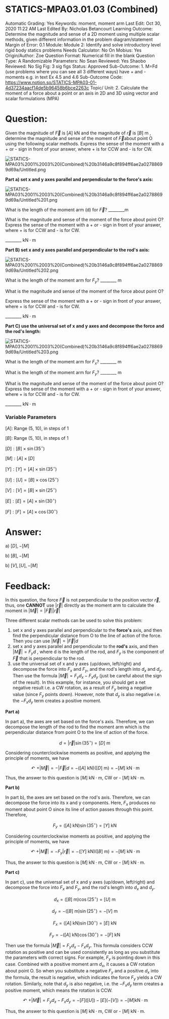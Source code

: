 # STATICS-MPA03.01.03 (Combined)

Automatic Grading: Yes
Keywords: moment, moment arm
Last Edit: Oct 30, 2020 11:22 AM
Last Edited By: Nicholas Betancourt
Learning Outcome: Determine the magnitude and sense of a 2D moment using multiple scalar methods, given different information in the problem diagram/statement
Margin of Error: 0.1
Module: Module 2: Identify and solve introductory level rigid body statics problems
Needs Calculator: No
On Mobius: Yes
Origin/Author: Zoe
Question Format: Numerical fill in the blank
Question Type: A
Randomizable Parameters: No
Sean Reviewed: Yes
Shaobo Reviewed: No
Sig Fig: 3 sig figs
Status: Approved
Sub-Outcome: 1. M=Fd  (use problems where you can see all 3 different ways) have + and - moments e.g. in text Ex 4.5 and 4.6
Sub-Outcome Code: https://www.notion.so/STATICS-MPA03-01-4d37234aacf14de5b96458b6bce2263c
Topic/ Unit: 2. Calculate the moment of a force about a point or an axis in 2D and 3D using vector and scalar formulations (MPA)

# Question:

Given the magnitude of $\overrightarrow{F}$ is $[A]$ kN and the magnitude of $\overrightarrow{r}$ is $[B]$ m , determine the magnitude and sense of the moment of $\overrightarrow{F}$about point O using the following scalar methods.  Express the sense of the moment with a + or - sign in front of your answer, where + is for CCW and - is for CW.

![STATICS-MPA03%2001%2003%20(Combined)%20b3146a9c8f894ff6ae2a02788699d69a/Untitled.png](STATICS-MPA03%2001%2003%20(Combined)%20b3146a9c8f894ff6ae2a02788699d69a/Untitled.png)

**Part a) set x and y axes parallel and perpendicular to the force's axis:**

![STATICS-MPA03%2001%2003%20(Combined)%20b3146a9c8f894ff6ae2a02788699d69a/Untitled%201.png](STATICS-MPA03%2001%2003%20(Combined)%20b3146a9c8f894ff6ae2a02788699d69a/Untitled%201.png)

What is the length of the moment arm (d) for $\overrightarrow{F}$?  ________$\text{m}$

What is the magnitude and sense of the moment of the force about point O?  Express the sense of the moment with a + or - sign in front of your answer, where + is for CCW and - is for CW.

 ________ $\text{kN}\cdot\text{m}$  

**Part B) set x and y axes parallel and perpendicular to the rod's axis:**

![STATICS-MPA03%2001%2003%20(Combined)%20b3146a9c8f894ff6ae2a02788699d69a/Untitled%202.png](STATICS-MPA03%2001%2003%20(Combined)%20b3146a9c8f894ff6ae2a02788699d69a/Untitled%202.png)

What is the length of the moment arm for $F_{y}$?  ________ m

What is the magnitude and sense of the moment of the force about point O?

Express the sense of the moment with a + or - sign in front of your answer, where + is for CCW and - is for CW.

 ________ $\text{kN}\cdot\text{m}$ 

**Part C) use the universal set of x and y axes and decompose the force and the rod's length:**

![STATICS-MPA03%2001%2003%20(Combined)%20b3146a9c8f894ff6ae2a02788699d69a/Untitled%203.png](STATICS-MPA03%2001%2003%20(Combined)%20b3146a9c8f894ff6ae2a02788699d69a/Untitled%203.png)

What is the length of the moment arm for $F_x$?  ________ m

What is the length of the moment arm for $F_y$?  ________ m

What is the magnitude and sense of the moment of the force about point O? Express the sense of the moment with a + or - sign in front of your answer, where + is for CCW and - is for CW.

 ________ $\text{kN}\cdot\text{m}$  

### Variable Parameters

$[A]:$ Range (5, 10), in steps of 1

$[B]:$ Range (5, 10), in steps of 1

$[D]: [B]\times\sin(35^\circ)$

$[M]: [A]\times [D]$

$[Y]: [Y]= [A]\times\sin(35^\circ)$

$[U]: [U]= [B]\times\cos(25^\circ)$

$[V]: [V]= [B]\times\sin(25^\circ)$

$[E]: [E]= [A]\times\sin(30^\circ)$

$[F]: [F]= [A]\times\cos(30^\circ)$

  

# Answer:

a) $[D], -[M]$

b) $[B], -[M]$

b) $[V],[U], -[M]$

# Feedback:

In this question, the force $\overrightarrow{F}$ is not perpendicular to the position vector $\overrightarrow{r}$, thus, one **CANNOT** use $|\overrightarrow{r}|$ directly as the moment arm to calculate the moment in $|\overrightarrow{M}|=|\overrightarrow{F}| |\overrightarrow{r}|$

Three different scalar methods can be used to solve this problem:

1. set x and y axes parallel and perpendicular to the **force's** axis, and then find the perpendicular distance from O to the line of action of the force.  Then you can use $|\overrightarrow{M}|=|\overrightarrow{F}| d$  
2. set x and y axes parallel and perpendicular to the **rod's** axis, and then $|\overrightarrow{M}|= F_yd$ , where d is the length of the rod, and $F_y$ is the component of $\overrightarrow{F}$ that is perpendicular to the rod.
3. use the universal set of x and y axes (up/down, left/right) and decompose the force into $F_x$ and $F_y$, and the rod's length into $d_x$ and $d_y$.  Then use the formula $|\overrightarrow{M}|=F_yd_x-F_xd_y$  (just be careful about the sign of the result).  In this example, for instance, you should get a net negative result i.e. a CW rotation, as a result of $F_y$ being a negative value (since $F_y$ points down).  However, note that $d_y$ is also negative i.e. the $-F_xd_y$ term creates a positive moment.  

**Part a)**

In part a), the axes are set based on the force's axis. Therefore, we can decompose the length of the rod to find the moment arm which is the perpendicular distance from point O to the line of action of the force.

$$d=|\overrightarrow{r}|\sin(35^\circ)=[D]~\text{m}$$

Considering counterclockwise moments as positive, and applying the principle of moments, we have

$$\curvearrowleft+|\overrightarrow{M}|=-|\overrightarrow{F}| d=-([A]~\text{kN})([D]~\text{m})=-[M]~\text{kN}\cdot\text{m} $$

Thus, the answer to this question is $[M]~\text{kN}\cdot\text{m}$, CW or -  $[M]~\text{kN}\cdot\text{m}$.

**Part b)**

In part b), the axes are set based on the rod's axis. Therefore, we can decompose the force into its x and y components. Here, $F_x$ produces no moment about point O since its line of action passes through this point. Therefore,

$$F_y=([A] ~\text{kN})\sin(35^\circ)=[Y]~\text{kN}$$

Considering counterclockwise moments as positive, and applying the principle of moments, we have

$$\curvearrowleft+|\overrightarrow{M}|=-F_y |\overrightarrow{r}|=-([Y]~\text{kN})([B]~\text{m})=-[M]~\text{kN}\cdot\text{m} $$

Thus, the answer to this question is $[M]~\text{kN}\cdot\text{m}$, CW or -  $[M]~\text{kN}\cdot\text{m}$.

**Part c)**

In part c), use the universal set of x and y axes (up/down, left/right) and decompose the force into $F_x$ and $F_y$, and the rod's length into $d_x$ and $d_y$.  

$$d_x=([B]~\text{m})\cos(25^\circ)=[U]~\text{m}$$

$$d_y=-([B]~\text{m})\sin(25^\circ)=-[V]~\text{m}$$

$$F_x=([A]~\text{kN})\sin(30^\circ)=[E]~\text{kN}$$

$$F_y=-([A]~\text{kN})\cos(30^\circ)=-[F]~\text{kN}$$

Then use the formula $|\overrightarrow{M}|=F_yd_x-F_xd_y$. This formula considers CCW rotation as positive and can be used consistently as long as you substitute the parameters with correct signs. For example, $F_y$  is pointing down in this case. Combined with a positive moment arm $d_x$, it causes a CW rotation about point O. So when you substitute a negative $F_y$ and a positive $d_x$ into the formula, the result is negative, which indicates the force $F_y$ yields a CW rotation. Similarly, note that $d_y$ is also negative, i.e. the $-F_xd_y$ term creates a positive moment, which means the rotation is CCW.  

$$\curvearrowleft+|\overrightarrow{M}|=F_y d_x-F_xd_y= -[F]([U])-[E](-[V])=-[M]\text{kN}\cdot\text{m}$$

Thus, the answer to this question is $[M]~\text{kN}\cdot\text{m}$, CW or -  $[M]~\text{kN}\cdot\text{m}$.